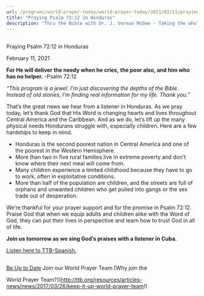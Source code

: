 ```yaml
---
url: /programs/world-prayer-today/world-prayer-today/2021/02/11/praying-psalm-72-12-in-honduras
title: "Praying Psalm 72:12 in Honduras"
description: "Thru the Bible with Dr. J. Vernon McGee - Taking the whole Word to the whole world"
---
```







## 
 Praying Psalm 72:12 in Honduras


February 11, 2021




**For He will deliver the needy when he cries,** **the poor also, and him who has no helper.** -Psalm 72:12

*“This program is a jewel. I’m just discovering the depths of the Bible. Instead of old stories, I’m finding real information for my life. Thank you.”*

That’s the great news we hear from a listener in Honduras. As we pray today, let’s thank God that His Word is changing hearts and lives throughout Central America and the Caribbean. And as we do, let’s lift up the many physical needs Hondurans struggle with, especially children. Here are a few hardships to keep in mind.

* Honduras is the second poorest nation in Central America and one of the poorest in the Western Hemisphere.
* More than two in five rural families live in extreme poverty and don’t know where their next meal will come from.
* Many children experience a limited childhood because they have to go to work, often in exploitative conditions.
* More than half of the population are children, and the streets are full of orphans and unwanted children who get pulled into gangs or the sex trade out of desperation.

We’re thankful for your prayer support and for the promise in Psalm 72:12. Praise God that when we equip adults and children alike with the Word of God, they can put their lives in perspective and learn how to trust God in all of life. 

**Join us tomorrow as we sing God’s praises with a listener in Cuba.** 

[Listen here to TTB-Spanish.](https://ttb.twr.org/home/day,0246/language,SPA-LAT)







## 




[Be Up to Date](http://feeds.feedburner.com/WorldPrayerToday "World Prayer Today RSS Feed")
Join our World Prayer Team
[Why join the  

World Prayer Team?](http://ttb.org/resources/articles-news/news/2017/03/26/keep-it-up-world-prayer-team!)




